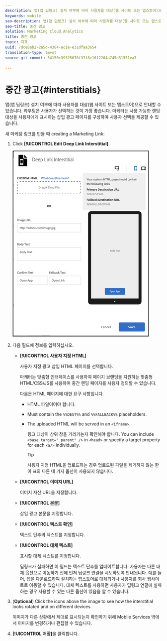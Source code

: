 ```yaml
---
description: 앱(앱 딥링크) 설치 여부에 따라 사용자를 대상(웹 사이트 또는 앱스토어)으로 안내할 수 있습니다.
keywords: mobile
seo-description: 앱(앱 딥링크) 설치 여부에 따라 사용자를 대상(웹 사이트 또는 앱스토어)으로 안내할 수 있습니다.
seo-title: 중간 광고
solution: Marketing Cloud,Analytics
title: 중간 광고
topic: 지표
uuid: 7dce8ab2-2a5d-4384-ac1e-e31dfaa3654
translation-type: tm+mt
source-git-commit: 54150c39325070f37f8e1612204a745d81551ea7

---
```



# 중간 광고{#interstitials}

앱(앱 딥링크) 설치 여부에 따라 사용자를 대상(웹 사이트 또는 앱스토어)으로 안내할 수 있습니다. 라우팅은 사용자가 선택하는 것이 가장 좋습니다. 마케터는 사용 가능한 랜딩 대상을 사용자에게 표시하는 삽입 광고 페이지를 구성하여 사용자 선택을 제공할 수 있습니다.

새 마케팅 링크를 만들 때 creating a Marketing Link:

1. Click **[!UICONTROL Edit Deep Link Interstitial]**.

   ![딥 링크 삽입](assets/interstitial2.png)

1. 다음 필드에 정보를 입력하십시오.

   * **[!UICONTROL 사용자 지정 HTML]**

      사용자 지정 광고 삽입 HTML 페이지를 선택합니다.

      마케터는 맞춤형 인터페이스를 사용하여 페이지 브랜딩을 지원하는 맞춤형 HTML/CSS/JS를 사용하여 중간 랜딩 페이지를 사용자 정의할 수 있습니다.

      다음은 HTML 페이지에 대한 요구 사항입니다.

      * HTML 파일이어야 합니다.
      * Must contain the `%%DEST%%` and `%%FALLBACK%%` placeholders.
      * The uploaded HTML will be served in an `<iframe>`.

         링크 대상이 상위 창을 가리키는지 확인해야 합니다. You can include `<base target="_parent" />` in `<head>` or specify a target property for each `<a/>` individually.

         >[!TIP]
         >
         >사용자 지정 HTML을 업로드하는 경우 업로드된 파일을 제거하지 않는 한 이 표의 다른 네 가지 옵션이 사용되지 않습니다.
   * **[!UICONTROL 이미지 URL]**

      이미지 자산 URL을 지정합니다.

   * **[!UICONTROL 본문]**

      삽입 광고 본문을 지정합니다.

   * **[!UICONTROL 텍스트 확인]**

      텍스트 단추의 텍스트를 지정합니다.

   * **[!UICONTROL 대체 텍스트]**

      표시할 대체 텍스트를 지정합니다.

      딥링크가 실패하면 이 필드는 텍스트 단추를 업데이트합니다. 사용자는 다른 대체 옵션으로 이동하기 전에 먼저 딥링크 연결을 시도하도록 안내됩니다. 예를 들어, 앱을 다운로드하여 설치하는 앱스토어로 대체되거나 사용자를 회사 웹사이트로 이동할 수 있습니다. 대체 텍스트를 사용하면 사용자가 딥링크 연결에 실패하는 경우 사용할 수 있는 다른 옵션이 있음을 알 수 있습니다.


1. (**Optional**) Click the icons above the image to see how the interstitial looks rotated and on different devices.

   이미지가 다른 상황에서 제대로 표시되는지 확인하기 위해 Mobile Services 밖에서 이미지를 변경하거나 편집할 수 있습니다.
1. **[!UICONTROL 저장]**&#x200B;을 클릭합니다.
